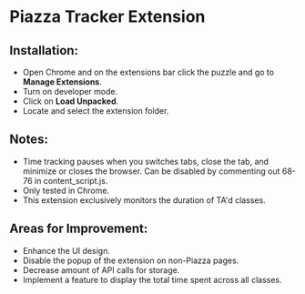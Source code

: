 # Piazza Tracker Extension

## Installation:
- Open Chrome and on the extensions bar click the puzzle and go to **Manage Extensions**.
- Turn on developer mode.
- Click on **Load Unpacked**.
- Locate and select the extension folder.

## Notes:
- Time tracking pauses when you switches tabs, close the tab, and minimize or closes the browser. Can be disabled by commenting out 68-76 in content_script.js.
- Only tested in Chrome.
- This extension exclusively monitors the duration of TA'd classes.

## Areas for Improvement:
- Enhance the UI design.
- Disable the popup of the extension on non-Piazza pages.
- Decrease amount of API calls for storage.
- Implement a feature to display the total time spent across all classes.
